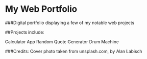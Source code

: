 # My Web Portfolio
###Digital portfolio displaying a few of my notable web projects

##Projects include:

Calculator App
Random Quote Generator
Drum Machine


###Credits:
Cover photo taken from unsplash.com, by Alan Labisch
